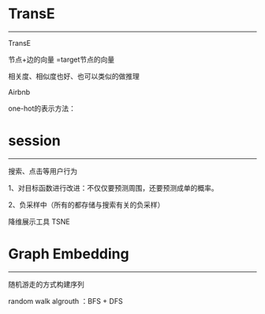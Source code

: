 # TransE

---

 TransE

节点+边的向量 =target节点的向量

相关度、相似度也好、也可以类似的做推理



Airbnb

one-hot的表示方法：

# session

---

搜索、点击等用户行为

1、对目标函数进行改进：不仅仅要预测周围，还要预测成单的概率。

2、负采样中（所有的都存储与搜索有关的负采样）

降维展示工具  TSNE

# Graph Embedding

---

随机游走的方式构建序列

random walk algrouth ：BFS + DFS





